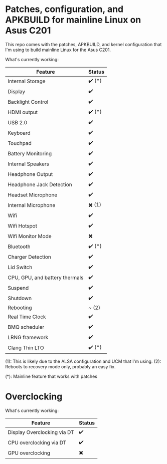 # Patches, configuration, and APKBUILD for mainline Linux on Asus C201

This repo comes with the patches, APKBUILD, and kernel configuration that I'm using to build mainline Linux for the Asus C201.

What's currently working:

Feature | Status
--- | ---
Internal Storage | ✔️ (\*)
Display | ✔️
Backlight Control | ✔️
HDMI output | ✔️ (\*)
USB 2.0 | ✔️
Keyboard | ✔️
Touchpad | ✔️
Battery Monitoring | ✔️
Internal Speakers | ✔️
Headphone Output | ✔️
Headphone Jack Detection | ✔️
Headset Microphone | ✔️
Internal Microphone | ✖️ (1)
Wifi | ✔️
Wifi Hotspot | ✔️
Wifi Monitor Mode | ✖️
Bluetooth | ✔️ (\*)
Charger Detection | ✔️
Lid Switch | ✔️
CPU, GPU, and battery thermals | ✔️
Suspend | ✔️
Shutdown | ✔️
Rebooting | ~ (2)
Real Time Clock | ✔️
BMQ scheduler | ✔️
LRNG framework | ✔️
Clang Thin LTO | ✔️ (*)

(1): This is likely due to the ALSA configuration and UCM that I'm using.
(2): Reboots to recovery mode only, probably an easy fix.

(*): Mainline feature that works with patches

# Overclocking

What's currently working:

Feature | Status
--- | ---
Display Overclocking via DT | ✔️
CPU overclocking via DT | ✔️
GPU overclocking | ✖️
